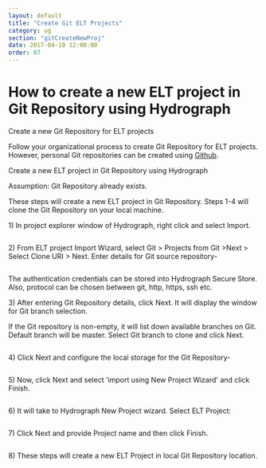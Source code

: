 ```yaml
---
layout: default
title: "Create Git ELT Projects"
category: ug
section: "gitCreateNewProj"
date: 2017-04-10 12:00:00
order: 07
---
```



<html>
<body>
<div class="page-header">
  <h1>How to create a new ELT project in Git Repository using Hydrograph</h1>
</div>

<p><span class="header-2">Create a new Git Repository for ELT projects</span></p>
<p><span>Follow your organizational process to create Git Repository for ELT projects. However, personal Git repositories can be created using <a href="https://help.github.com/articles/creating-a-new-repository/" target="_blank">Github</a>.</span></p>

<p><span class="header-2">Create a new ELT project in Git Repository using Hydrograph</span></p>
<p><span>Assumption: Git Repository already exists.</span></p>

<p><span>These steps will create a new ELT project in Git Repository. Steps 1-4 will clone the Git Repository on your local machine.</span></p>

<p><span>1) In project explorer window of Hydrograph, right click and select Import.</span></p>
<p><img alt="" src="{{ site.baseurl }}/assets/img/gitCreateNewProj/project_explorer_import_project.png"></p>

<p><span>2) From ELT project Import Wizard, select Git &gt; Projects from Git &gt;Next &gt; Select Clone URI &gt; Next. Enter details for Git source repository-</span></p>
<p><img alt="" src="{{ site.baseurl }}/assets/img/gitCreateNewProj/import_projects_from_git.png"></p>
<p><span>The authentication credentials can be stored into Hydrograph Secure Store. Also, protocol can be chosen between git, http, https, ssh etc.</span></p>

<p><span>3) After entering Git Repository details, click Next. It will display the window for Git branch selection.</span></p>

<p><span>If the Git repository is non-empty, it will list down available branches on Git. Default branch will be master. Select Git branch to clone and click Next.</span></p>
<p><img alt="" src="{{ site.baseurl }}/assets/img/gitCreateNewProj/git_branch_selection.png"></p>

<p><span>4) Click Next and configure the local storage for the Git Repository-</span></p>
<p><img alt="" src="{{ site.baseurl }}/assets/img/gitCreateNewProj/import_local_destination.png"></p>

<p><span>5) Now, click Next and select 'import using New Project Wizard' and click Finish.</span></p>
<p><img alt="" src="{{ site.baseurl }}/assets/img/gitCreateNewProj/git_select_wizard.png"></p>

<p><span>6) It will take to Hydrograph New Project wizard. Select ELT Project:</span></p>
<p><img alt="" src="{{ site.baseurl }}/assets/img/gitCreateNewProj/select_wizard_new_project.png"></p>

<p><span>7) Click Next and provide Project name and then click Finish.</span></p>
<p><img alt="" src="{{ site.baseurl }}/assets/img/gitCreateNewProj/git_repository_new_ELT_project.png"></p>

<p><span>8) These steps will create a new ELT Project in local Git Repository location.</span></p>
<p><img alt="" src="{{ site.baseurl }}/assets/img/gitCreateNewProj/project_explorer_newproj.png"></p>


</body></html>
